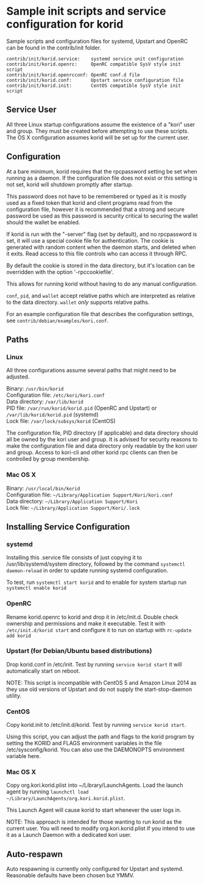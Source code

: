 Sample init scripts and service configuration for korid
==========================================================

Sample scripts and configuration files for systemd, Upstart and OpenRC
can be found in the contrib/init folder.

    contrib/init/korid.service:    systemd service unit configuration
    contrib/init/korid.openrc:     OpenRC compatible SysV style init script
    contrib/init/korid.openrcconf: OpenRC conf.d file
    contrib/init/korid.conf:       Upstart service configuration file
    contrib/init/korid.init:       CentOS compatible SysV style init script

Service User
---------------------------------

All three Linux startup configurations assume the existence of a "kori" user
and group.  They must be created before attempting to use these scripts.
The OS X configuration assumes korid will be set up for the current user.

Configuration
---------------------------------

At a bare minimum, korid requires that the rpcpassword setting be set
when running as a daemon.  If the configuration file does not exist or this
setting is not set, korid will shutdown promptly after startup.

This password does not have to be remembered or typed as it is mostly used
as a fixed token that korid and client programs read from the configuration
file, however it is recommended that a strong and secure password be used
as this password is security critical to securing the wallet should the
wallet be enabled.

If korid is run with the "-server" flag (set by default), and no rpcpassword is set,
it will use a special cookie file for authentication. The cookie is generated with random
content when the daemon starts, and deleted when it exits. Read access to this file
controls who can access it through RPC.

By default the cookie is stored in the data directory, but it's location can be overridden
with the option '-rpccookiefile'.

This allows for running korid without having to do any manual configuration.

`conf`, `pid`, and `wallet` accept relative paths which are interpreted as
relative to the data directory. `wallet` *only* supports relative paths.

For an example configuration file that describes the configuration settings,
see `contrib/debian/examples/kori.conf`.

Paths
---------------------------------

### Linux

All three configurations assume several paths that might need to be adjusted.

Binary:              `/usr/bin/korid`  
Configuration file:  `/etc/kori/kori.conf`  
Data directory:      `/var/lib/korid`  
PID file:            `/var/run/korid/korid.pid` (OpenRC and Upstart) or `/var/lib/korid/korid.pid` (systemd)  
Lock file:           `/var/lock/subsys/korid` (CentOS)  

The configuration file, PID directory (if applicable) and data directory
should all be owned by the kori user and group.  It is advised for security
reasons to make the configuration file and data directory only readable by the
kori user and group.  Access to kori-cli and other korid rpc clients
can then be controlled by group membership.

### Mac OS X

Binary:              `/usr/local/bin/korid`  
Configuration file:  `~/Library/Application Support/Kori/kori.conf`  
Data directory:      `~/Library/Application Support/Kori`  
Lock file:           `~/Library/Application Support/Kori/.lock`  

Installing Service Configuration
-----------------------------------

### systemd

Installing this .service file consists of just copying it to
/usr/lib/systemd/system directory, followed by the command
`systemctl daemon-reload` in order to update running systemd configuration.

To test, run `systemctl start korid` and to enable for system startup run
`systemctl enable korid`

### OpenRC

Rename korid.openrc to korid and drop it in /etc/init.d.  Double
check ownership and permissions and make it executable.  Test it with
`/etc/init.d/korid start` and configure it to run on startup with
`rc-update add korid`

### Upstart (for Debian/Ubuntu based distributions)

Drop korid.conf in /etc/init.  Test by running `service korid start`
it will automatically start on reboot.

NOTE: This script is incompatible with CentOS 5 and Amazon Linux 2014 as they
use old versions of Upstart and do not supply the start-stop-daemon utility.

### CentOS

Copy korid.init to /etc/init.d/korid. Test by running `service korid start`.

Using this script, you can adjust the path and flags to the korid program by
setting the KORID and FLAGS environment variables in the file
/etc/sysconfig/korid. You can also use the DAEMONOPTS environment variable here.

### Mac OS X

Copy org.kori.korid.plist into ~/Library/LaunchAgents. Load the launch agent by
running `launchctl load ~/Library/LaunchAgents/org.kori.korid.plist`.

This Launch Agent will cause korid to start whenever the user logs in.

NOTE: This approach is intended for those wanting to run korid as the current user.
You will need to modify org.kori.korid.plist if you intend to use it as a
Launch Daemon with a dedicated kori user.

Auto-respawn
-----------------------------------

Auto respawning is currently only configured for Upstart and systemd.
Reasonable defaults have been chosen but YMMV.
